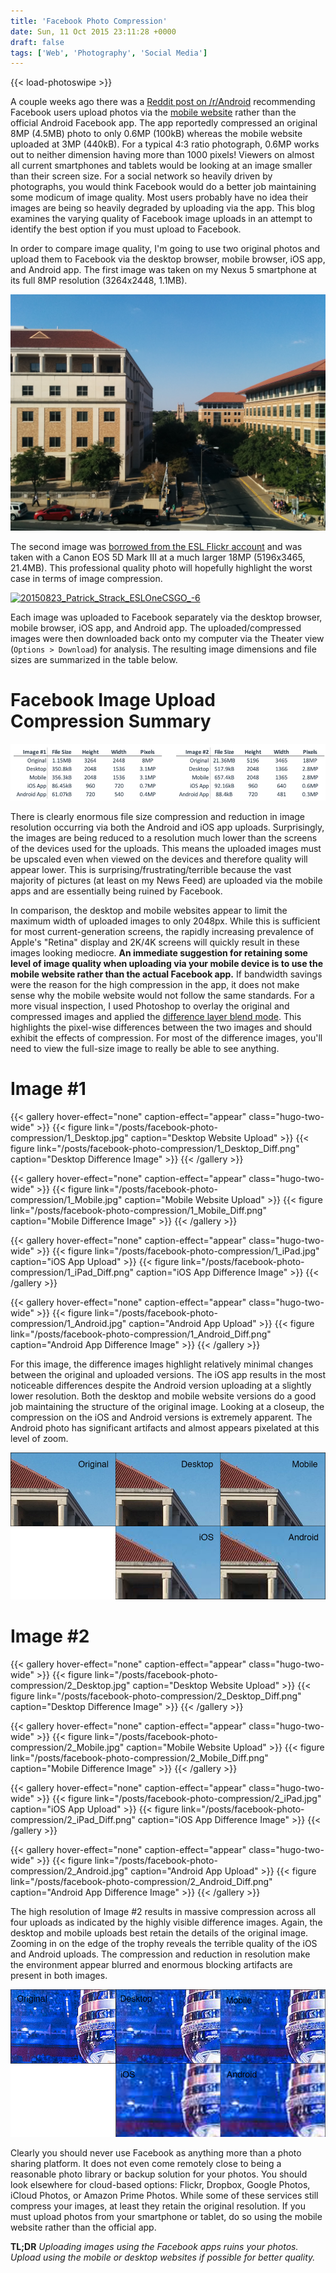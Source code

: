 ```yaml
---
title: 'Facebook Photo Compression'
date: Sun, 11 Oct 2015 23:11:28 +0000
draft: false
tags: ['Web', 'Photography', 'Social Media']
---
```


{{< load-photoswipe >}}

A couple weeks ago there was a [Reddit post on /r/Android](https://www.reddit.com/r/android/comments/3mjxz8/tip_if_uploading_images_to_facebook_use/) recommending Facebook users upload photos via the [mobile website](http://m.facebook.com) rather than the official Android Facebook app. The app reportedly compressed an original 8MP (4.5MB) photo to only 0.6MP (100kB) whereas the mobile website uploaded at 3MP (440kB). For a typical 4:3 ratio photograph, 0.6MP works out to neither dimension having more than 1000 pixels! Viewers on almost all current smartphones and tablets would be looking at an image smaller than their screen size. For a social network so heavily driven by photographs, you would think Facebook would do a better job maintaining some modicum of image quality. Most users probably have no idea their images are being so heavily degraded by uploading via the app. This blog examines the varying quality of Facebook image uploads in an attempt to identify the best option if you must upload to Facebook.

In order to compare image quality, I'm going to use two original photos and upload them to Facebook via the desktop browser, mobile browser, iOS app, and Android app. The first image was taken on my Nexus 5 smartphone at its full 8MP resolution (3264x2448, 1.1MB).

![1_Original](1_Original.jpg)

The second image was [borrowed from the ESL Flickr account](https://www.flickr.com/photos/eslphotos) and was taken with a Canon EOS 5D Mark III at a much larger 18MP (5196x3465, 21.4MB). This professional quality photo will hopefully highlight the worst case in terms of image compression.

[![20150823_Patrick_Strack_ESLOneCSGO_-6](https://live.staticflickr.com/678/20664176660_c8e2ed9de9_b.jpg)](https://flic.kr/p/xu2iMW "20150823_Patrick_Strack_ESLOneCSGO_-6 by ESL, on Flickr")

Each image was uploaded to Facebook separately via the desktop browser, mobile browser, iOS app, and Android app. The uploaded/compressed images were then downloaded back onto my computer via the Theater view (`Options > Download`) for analysis. The resulting image dimensions and file sizes are summarized in the table below.

# Facebook Image Upload Compression Summary

![Compression Summary](Compression.png)

There is clearly enormous file size compression and reduction in image resolution occurring via both the Android and iOS app uploads. Surprisingly, the images are being reduced to a resolution much lower than the screens of the devices used for the uploads. This means the uploaded images must be upscaled even when viewed on the devices and therefore quality will appear lower. This is surprising/frustrating/terrible because the vast majority of pictures (at least on my News Feed) are uploaded via the mobile apps and are essentially being ruined by Facebook.

In comparison, the desktop and mobile websites appear to limit the maximum width of uploaded images to only 2048px. While this is sufficient for most current-generation screens, the rapidly increasing prevalence of Apple's "Retina" display and 2K/4K screens will quickly result in these images looking mediocre. **An immediate suggestion for retaining some level of image quality when uploading via your mobile device is to use the mobile website rather than the actual Facebook app.** If bandwidth savings were the reason for the high compression in the app, it does not make sense why the mobile website would not follow the same standards. For a more visual inspection, I used Photoshop to overlay the original and compressed images and applied the [difference layer blend mode](https://en.wikipedia.org/wiki/Blend_modes#Difference). This highlights the pixel-wise differences between the two images and should exhibit the effects of compression. For most of the difference images, you'll need to view the full-size image to really be able to see anything.

# Image #1

{{< gallery hover-effect="none" caption-effect="appear" class="hugo-two-wide" >}}
{{< figure link="/posts/facebook-photo-compression/1_Desktop.jpg" caption="Desktop Website Upload" >}}
{{< figure link="/posts/facebook-photo-compression/1_Desktop_Diff.png" caption="Desktop Difference Image" >}}
{{< /gallery >}}

{{< gallery hover-effect="none" caption-effect="appear" class="hugo-two-wide" >}}
{{< figure link="/posts/facebook-photo-compression/1_Mobile.jpg" caption="Mobile Website Upload" >}}
{{< figure link="/posts/facebook-photo-compression/1_Mobile_Diff.png" caption="Mobile Difference Image" >}}
{{< /gallery >}}

{{< gallery hover-effect="none" caption-effect="appear" class="hugo-two-wide" >}}
{{< figure link="/posts/facebook-photo-compression/1_iPad.jpg" caption="iOS App Upload" >}}
{{< figure link="/posts/facebook-photo-compression/1_iPad_Diff.png" caption="iOS App Difference Image" >}}
{{< /gallery >}}

{{< gallery hover-effect="none" caption-effect="appear" class="hugo-two-wide" >}}
{{< figure link="/posts/facebook-photo-compression/1_Android.jpg" caption="Android App Upload" >}}
{{< figure link="/posts/facebook-photo-compression/1_Android_Diff.png" caption="Android App Difference Image" >}}
{{< /gallery >}}

For this image, the difference images highlight relatively minimal changes between the original and uploaded versions. The iOS app results in the most noticeable differences despite the Android version uploading at a slightly lower resolution. Both the desktop and mobile website versions do a good job maintaining the structure of the original image. Looking at a closeup, the compression on the iOS and Android versions is extremely apparent. The Android photo has significant artifacts and almost appears pixelated at this level of zoom.

![Image 2 Comparison](Compare.jpg)

# Image #2

{{< gallery hover-effect="none" caption-effect="appear" class="hugo-two-wide" >}}
{{< figure link="/posts/facebook-photo-compression/2_Desktop.jpg" caption="Desktop Website Upload" >}}
{{< figure link="/posts/facebook-photo-compression/2_Desktop_Diff.png" caption="Desktop Difference Image" >}}
{{< /gallery >}}

{{< gallery hover-effect="none" caption-effect="appear" class="hugo-two-wide" >}}
{{< figure link="/posts/facebook-photo-compression/2_Mobile.jpg" caption="Mobile Website Upload" >}}
{{< figure link="/posts/facebook-photo-compression/2_Mobile_Diff.png" caption="Mobile Difference Image" >}}
{{< /gallery >}}

{{< gallery hover-effect="none" caption-effect="appear" class="hugo-two-wide" >}}
{{< figure link="/posts/facebook-photo-compression/2_iPad.jpg" caption="iOS App Upload" >}}
{{< figure link="/posts/facebook-photo-compression/2_iPad_Diff.png" caption="iOS App Difference Image" >}}
{{< /gallery >}}

{{< gallery hover-effect="none" caption-effect="appear" class="hugo-two-wide" >}}
{{< figure link="/posts/facebook-photo-compression/2_Android.jpg" caption="Android App Upload" >}}
{{< figure link="/posts/facebook-photo-compression/2_Android_Diff.png" caption="Android App Difference Image" >}}
{{< /gallery >}}

The high resolution of Image #2 results in massive compression across all four uploads as indicated by the highly visible difference images. Again, the desktop and mobile uploads best retain the details of the original image. Zooming in on the edge of the trophy reveals the terrible quality of the iOS and Android uploads. The compression and reduction in resolution make the environment appear blurred and enormous blocking artifacts are present in both images.

![Image 2 Comparison](Compare1.jpg)

Clearly you should never use Facebook as anything more than a photo sharing platform. It does not even come remotely close to being a reasonable photo library or backup solution for your photos. You should look elsewhere for cloud-based options: Flickr, Dropbox, Google Photos, iCloud Photos, or Amazon Prime Photos. While some of these services still compress your images, at least they retain the original resolution. If you must upload photos from your smartphone or tablet, do so using the mobile website rather than the official app.

**TL;DR** _Uploading images using the Facebook apps ruins your photos. Upload using the mobile or desktop websites if possible for better quality._
